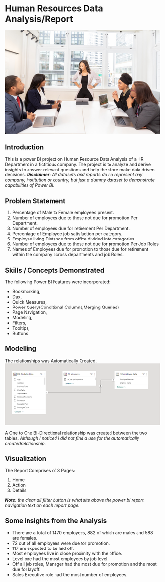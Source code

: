 # Human Resources Data Analysis/Report
![](Intro_Human_Resource_Management.jpeg)

## Introduction
This is a power BI project on Human Resource Data Analysis of a HR Department in a fictitious company. The project is to analyze and derive insights to answer relevant questions and help the store make data driven decisions. 
**_Disclaimer_**: _All datasets and reports do no represent any company, institution or country, but just a dummy dataset to demonstrate capabilities of Power BI._

## Problem Statement
1.	Percentage of Male to Female employees present.
2.	Number of employees due to those not due for promotion Per Department.
3.	Number of employees due for retirement Per Department.
4.	Percentage of Employee job satisfaction per category.
5.	Employee living Distance from office  divided into categories.
6.	Number of employees due to those not due for promotion Per Job Roles
7.	Names of Employees due for promotion to those due for retirement within the company across departments and job Roles.

## Skills / Concepts Demonstrated
The following Power BI Features were incorporated:
- Bookmarking, 
- Dax, 
- Quick Measures, 
- Power Query(Conditional Columns,Merging Queries)
- Page Navigation, 
- Modeling, 
- Filters, 
- Tooltips, 
- Buttons

## Modelling
The relationships was Automatically  Created.
![](AutoGenDataModel.PNG)

A One to One Bi-Directional relationship was created between the two tables.
_Although I noticed i did not find a use for the automatically createdrelationship._

## Visualization
The Report Comprises of 3 Pages:
1. Home
2. Action
3. Details

_**Note**: the clear all filter button is what sits above the power bi report navigation text on each report page._

## Some insights from the Analysis
- There are a total of 1470 employees, 882 of which are males and 588 are females.
- 72 out of all employees were due for promotion.
- 117 are expected to be laid off.
- Most employees live in close proximity with the office.
- Level one had the most employees by job level.
- Off all job roles, Manager had the most due for promotion and the most due for layoff.
- Sales Executive role had the most number of employees.

